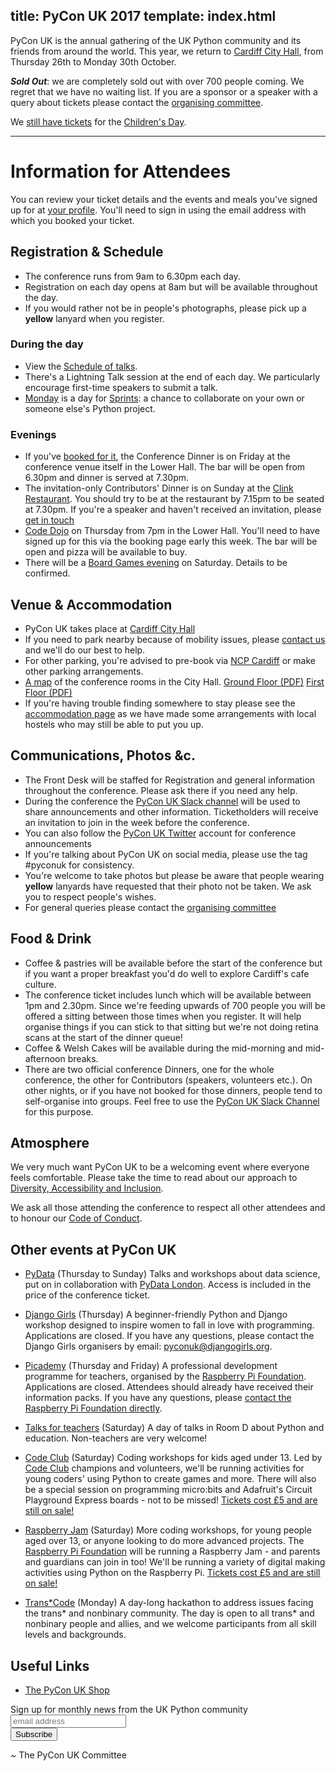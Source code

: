 title: PyCon UK 2017
template: index.html
---

PyCon UK is the annual gathering of the UK Python community and its friends from around the world.
This year, we return to [Cardiff City Hall](http://www.cardiffcityhall.com/),
from Thursday 26th to Monday 30th October.

**_Sold Out_**: we are completely sold out with over 700 people coming. We regret
that we have no waiting list. If you are a sponsor or a speaker with a query about
tickets please contact the [organising committee](/contact/).

We [still have tickets](https://hq.pyconuk.org/children/orders/new/) for the 
[Children's Day](/education/).

* * *

# Information for Attendees

You can review your ticket details and the events and meals you've signed up for at 
[your profile](https://hq.pyconuk.org/). You'll need to sign in using the email
address with which you booked your ticket.

## Registration & Schedule

* The conference runs from 9am to 6.30pm each day.
* Registration on each day opens at 8am but will be available throughout the day.
* If you would rather not be in people's photographs, please pick up a **yellow** 
  lanyard when you register.

### During the day

* View the [Schedule of talks](/schedule/).
* There's a Lightning Talk session at the end of each day. 
  We particularly encourage first-time speakers to submit a talk.
* [Monday](/schedule/#monday) is a day for [Sprints](/sessions/workshops/sprint/): a chance to collaborate on
  your own or someone else's Python project.

### Evenings

* If you've [booked for it](https://hq.pyconuk.org/dinners/conference-dinner/),
  the Conference Dinner is on Friday at the conference venue itself in the 
  Lower Hall. The bar will be open from 6.30pm and dinner is served at 7.30pm.
* The invitation-only Contributors' Dinner is on Sunday at the 
  [Clink Restaurant](http://theclinkcharity.org/the-clink-restaurants/cardiff-wales/).
  You should try to be at the restaurant by 7.15pm to be seated at 7.30pm.
  If you're a speaker and haven't received an invitation, please [get in touch](/contact/)
* [Code Dojo](/dojo/) on Thursday from 7pm in the Lower Hall. You'll need to have
  signed up for this via the booking page early this week.
  The bar will be open and pizza will be available to buy.
* There will be a [Board Games evening](/board-games/) on Saturday. Details to be confirmed.

## Venue & Accommodation

* PyCon UK takes place at [Cardiff City Hall](http://www.cardiffcityhall.com/find-us)
* If you need to park nearby because of mobility issues, please [contact us](/contact/) and we'll do our best to help.
* For other parking, you're advised to pre-book via 
  [NCP Cardiff](https://www.ncp.co.uk/parking-solutions/cities/cardiff)
  or make other parking arrangements.
* [A map](http://www.cardiffcityhall.com/rooms) of the conference rooms in the City Hall. 
  [Ground Floor (PDF)](http://www.cardiffcityhall.com/groundfloorplan.pdf)
  [First Floor (PDF)](http://www.cardiffcityhall.com/firstfloorplan.pdf)
* If you're having trouble finding somewhere to stay please see the 
  [accommodation page](/accommodation/) as we have made some arrangements
  with local hostels who may still be able to put you up.

## Communications, Photos &c.

* The Front Desk will be staffed for Registration and general information
  throughout the conference. Please ask there if you need any help.
* During the conference the [PyCon UK Slack channel](https://pyconuk-2017.slack.com) 
  will be used to share announcements and other information.
  Ticketholders will receive an invitation to join in the week before the conference.
* You can also follow the [PyCon UK Twitter](https://twitter.com/pyconuk) 
  account for conference announcements
* If you're talking about PyCon UK on social media, please use the tag
  #pyconuk for consistency.
* You're welcome to take photos but please be aware that people wearing
  **yellow** lanyards have requested that their photo not be taken. We ask you
  to respect people's wishes.
* For general queries please contact the [organising committee](/contact/)

## Food & Drink

* Coffee & pastries will be available before the start of the conference
  but if you want a proper breakfast you'd do well to explore Cardiff's
  cafe culture.
* The conference ticket includes lunch which will be available between 1pm and 2.30pm.
  Since we're feeding upwards of 700 people you will be offered a sitting between those times 
  when you register. It will help organise things if you can stick to that sitting
  but we're not doing retina scans at the start of the dinner queue!
* Coffee & Welsh Cakes will be available during the mid-morning and mid-afternoon
  breaks.
* There are two official conference Dinners, one for the whole conference,
  the other for Contributors (speakers, volunteers etc.). On other nights, or if 
  you have not booked for those dinners, people tend to self-organise into
  groups. Feel free to use the [PyCon UK Slack Channel](https://pyconuk-2017.slack.com) 
  for this purpose.

## Atmosphere

We very much want PyCon UK to be a welcoming event where everyone feels
comfortable. Please take the time to read about our approach to 
[Diversity, Accessibility and Inclusion](/diversity-accessibility-inclusion/).

We ask all those attending the conference to respect all other attendees
and to honour our [Code of Conduct](/code-of-conduct/).

## Other events at PyCon UK

* [PyData](/pydata/) (Thursday to Sunday) Talks and workshops about data science, put on in collaboration with [PyData London](https://london.pydata.org/). Access is included in the price of the conference ticket.

* [Django Girls](https://djangogirls.org/pyconuk2017/) (Thursday) A beginner-friendly Python and Django workshop designed to inspire women to fall in love with programming. Applications are closed. If you have any questions, please contact the Django Girls organisers by email: [pyconuk@djangogirls.org](mailto:pyconuk@djangogirls.org).

* [Picademy](https://www.raspberrypi.org/training/picademy/) (Thursday and Friday) A professional development programme for teachers, organised by the [Raspberry Pi Foundation](https://www.raspberrypi.org/). Applications are closed. Attendees should already have received their information packs. If you have any questions, please [contact the Raspberry Pi Foundation directly](https://www.raspberrypi.org/contact/).

* [Talks for teachers](/schedule/#saturday) (Saturday) A day of talks in Room D about Python and education. Non-teachers are very welcome!

* [Code Club](/sessions/workshops/code-club/) (Saturday) Coding workshops for kids aged under 13. Led by [Code Club](https://www.codeclub.org.uk/) champions and volunteers, we'll be running activities for young coders' using Python to create games and more. There will also be a special session on programming micro:bits and Adafruit's Circuit Playground Express boards - not to be missed! [Tickets cost £5 and are still on sale!](https://hq.pyconuk.org/children/orders/new/)

* [Raspberry Jam](/sessions/workshops/raspberry-jam/) (Saturday) More coding workshops, for young people aged over 13, or anyone looking to do more advanced projects. The [Raspberry Pi Foundation](https://www.raspberrypi.org/) will be running a Raspberry Jam - and parents and guardians can join in too! We'll be running a variety of digital making activities using Python on the Raspberry Pi. [Tickets cost £5 and are still on sale!](https://hq.pyconuk.org/children/orders/new/)

* [Trans*Code](/transcode/) (Monday) A day-long hackathon to address issues facing the trans* and nonbinary community. The day is open to all trans* and nonbinary people and allies, and we welcome participants from all skill levels and backgrounds.


## Useful Links

* [The PyCon UK Shop](https://shop.spreadshirt.co.uk/pyconuk/)
<!-- Begin MailChimp Signup Form -->
<link href="//cdn-images.mailchimp.com/embedcode/horizontal-slim-10_7.css" rel="stylesheet" type="text/css">
<div id="mc_embed_signup">
  <form action="//pyconuk.us14.list-manage.com/subscribe/post?u=96b33657d204fcc7aba284d8a&amp;id=7feb720a8b" method="post" id="mc-embedded-subscribe-form" name="mc-embedded-subscribe-form" class="validate" target="_blank" novalidate>
    <div id="mc_embed_signup_scroll">
      <label for="mce-EMAIL">Sign up for monthly news from the UK Python community</label>
      <input type="email" value="" name="EMAIL" class="email" id="mce-EMAIL" placeholder="email address" required>
      <!-- real people should not fill this in and expect good things - do not remove this or risk form bot signups-->
      <div style="position: absolute; left: -5000px;" aria-hidden="true"><input type="text" name="b_96b33657d204fcc7aba284d8a_7feb720a8b" tabindex="-1" value=""></div>
      <div class="clear"><input type="submit" value="Subscribe" name="subscribe" id="mc-embedded-subscribe" class="button"></div>
    </div>
  </form>
</div>
<!--End mc_embed_signup-->

~ The PyCon UK Committee

